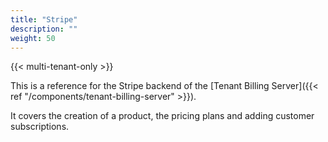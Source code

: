 ```yaml
---
title: "Stripe"
description: ""
weight: 50
---
```


{{< multi-tenant-only >}}

This is a reference for the Stripe backend of the [Tenant Billing Server]({{< ref "/components/tenant-billing-server" >}}).

It covers the creation of a product, the pricing plans and adding customer subscriptions.
